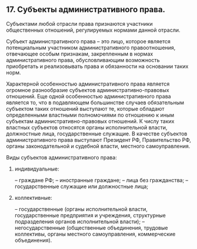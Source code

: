 ﻿## 17. Субъекты административного права.

Субъектами любой отрасли права признаются участники общественных отношений,
регулируемых нормами данной отрасли.

Субъект административного права – это лицо, которое является потенциальным
участником административного правоотношения, отвечающее особым признакам,
закрепленным в нормах административного права, обусловливающим возможность
приобретать и реализовывать права и обязанности на основании таких норм.

Характерной особенностью административного права является огромное разнообразие
субъектов административно-правовых отношений. Еще одной особенностью
административного права является то, что в подавляющем большинстве случаев
обязательным субъектом таких отношений выступают те, которые обладают
определенными властными полномочиями по отношению к иным субъектам
административно-правовых отношений. К числу таких властных субъектов относятся
органы исполнительной власти, должностные лица, государственные служащие.
В качестве субъектов административного права выступают Президент РФ,
Правительство РФ, органы законодательной и судебной власти,
местного самоуправления.

Виды субъектов административного права:

1.  индивидуальные:

    – граждане РФ;
    – иностранные граждане;
    – лица без гражданства;
    – государственные служащие или должностные лица;
  
2.  коллективные:

    – государственные (органы исполнительной власти, государственные
	  предприятия и учреждения, структурные подразделения органов
	  исполнительной власти);
    – негосударственные (общественные объединения, трудовые коллективы,
	  органы местного самоуправления, коммерческие объединения).
